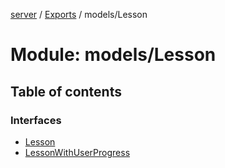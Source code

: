 [server](../README.md) / [Exports](../modules.md) / models/Lesson

# Module: models/Lesson

## Table of contents

### Interfaces

- [Lesson](../interfaces/models_Lesson.Lesson.md)
- [LessonWithUserProgress](../interfaces/models_Lesson.LessonWithUserProgress.md)
